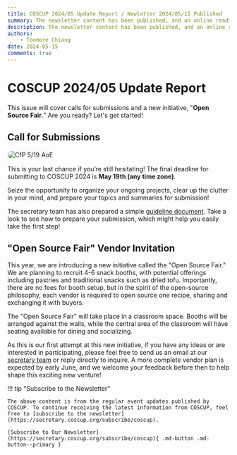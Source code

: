 ```yaml
---
title: COSCUP 2024/05 Update Report / Newletter 2024/05/15 Published
summary: The newsletter content has been published, and an online reading version.
description: The newsletter content has been published, and an online reading version.
authors:
    - Toomore Chiang
date: 2024-05-15
comments: true
---
```


# COSCUP 2024/05 Update Report

This issue will cover calls for submissions and a new initiative, "**Open Source Fair.**" Are you ready? Let's get started!

## Call for Submissions

<img src="https://volunteer.coscup.org/img/paper_240515_news_en.png" alt="CfP 5/19 AoE" title="CfP 5/19 AoE" style="border-radius:8px;border:#eeeeee 1px solid;">

This is your last chance if you’re still hesitating! The final deadline for submitting to COSCUP 2024 is **May 19th (any time zone)**.

Seize the opportunity to organize your ongoing projects, clear up the clutter in your mind, and prepare your topics and summaries for submission!

The secretary team has also prepared a simple [guideline document](../../how_to_participate/as_speaker.md). Take a look to see how to prepare your submission, which might help you easily take the first step!

## "Open Source Fair" Vendor Invitation

This year, we are introducing a new initiative called the "Open Source Fair." We are planning to recruit 4-6 snack booths, with potential offerings including pastries and traditional snacks such as dried tofu. Importantly, there are no fees for booth setup, but in the spirit of the open-source philosophy, each vendor is required to open source one recipe, sharing and exchanging it with buyers.

The "Open Source Fair" will take place in a classroom space. Booths will be arranged against the walls, while the central area of the classroom will have seating available for dining and socializing.

As this is our first attempt at this new initiative, if you have any ideas or are interested in participating, please feel free to send us an email at our [secretary team](mailto:secretary@coscup.org) or reply directly to inquire. A more complete vendor plan is expected by early June, and we welcome your feedback before then to help shape this exciting new venture!

!!! tip "Subscribe to the Newsletter"

    The above content is from the regular event updates published by COSCUP. To continue receiving the latest information from COSCUP, feel free to [subscribe to the newsletter](https://secretary.coscup.org/subscribe/coscup).

    [Subscribe to Our Newsletter](https://secretary.coscup.org/subscribe/coscup){ .md-button .md-button--primary }
